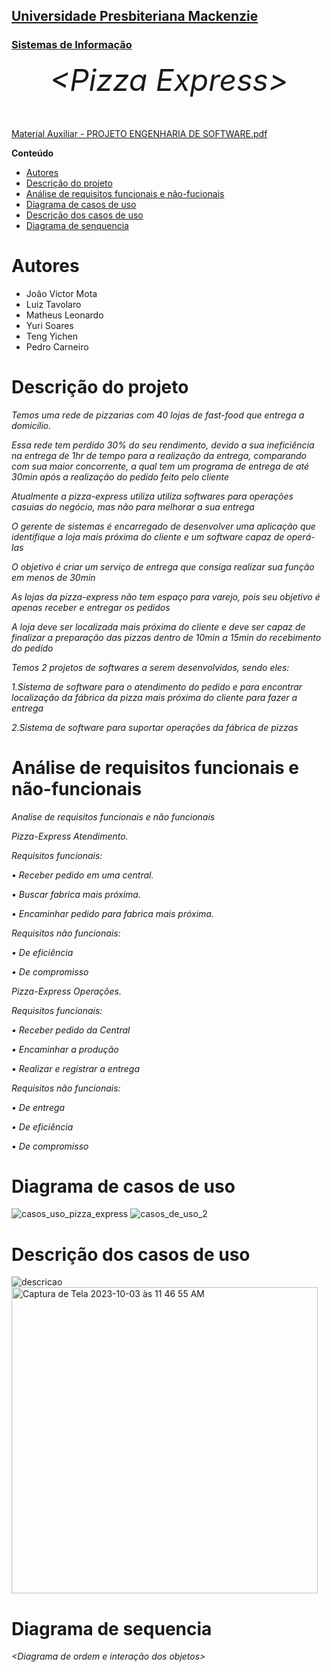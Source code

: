 <h2><a href= "https://www.mackenzie.br">Universidade Presbiteriana Mackenzie</a></h2>
<h3><a href= "https://www.mackenzie.br/graduacao/sao-paulo-higienopolis/sistemas-de-informacao">Sistemas de Informação</a></h3>


<font size="+12"><center>
*&lt;Pizza Express&gt;*
</center></font>

[Material Auxiliar - PROJETO ENGENHARIA DE SOFTWARE.pdf](https://github.com/luizTavolaro/pizza-express/files/12796587/Material.Auxiliar.-.PROJETO.ENGENHARIA.DE.SOFTWARE.pdf)

**Conteúdo**

- [Autores](#nome-alunos)
- [Descrição do projeto](#introdução-do-projeto)
- [Análise de requisitos funcionais e não-fucionais](#descrição-dos-requisitos)
- [Diagrama de casos de uso](#diagrama-de-comportamento-atores)
- [Descrição dos casos de uso](#descrição-das-funcões)
- [Diagrama de senquencia](#diagrama-de-ordem-interações)

# Autores

* João Victor Mota
* Luiz Tavolaro
* Matheus Leonardo
* Yuri Soares
* Teng Yichen
* Pedro Carneiro

# Descrição do projeto
*Temos uma rede de pizzarias com 40 lojas de fast-food que entrega a domicílio.*

*Essa rede tem perdido 30% do seu rendimento, devido a sua ineficiência na entrega de 1hr de tempo para a realização da entrega, comparando com sua maior concorrente, a qual tem um programa de entrega de até 30min após a realização do pedido feito pelo cliente*

*Atualmente a pizza-express utiliza utiliza softwares para operações casuias do negócio, mas não para melhorar a sua entrega*

*O gerente de sistemas é encarregado de desenvolver uma aplicação que identifique a loja mais próxima do cliente e um software capaz de operá-las*

*O objetivo é criar um serviço de entrega que consiga realizar sua função em menos de 30min*

*As lojas da pizza-express não tem espaço para varejo, pois seu objetivo é apenas receber e entregar os pedidos*

*A loja deve ser localizada mais próxima do cliente e deve ser capaz de finalizar a preparação das pizzas dentro de 10min a 15min do recebimento do pedido*

*Temos 2 projetos de softwares a serem desenvolvidos, sendo eles:*

*1.Sistema de software para o atendimento do pedido e para encontrar localização da fábrica da pizza mais próxima do cliente para fazer a entrega*

*2.Sistema de software para suportar operações da fábrica de pizzas*

# Análise de requisitos funcionais e não-funcionais

*Analise de requisitos funcionais e não funcionais* 

*Pizza-Express Atendimento.* 

*Requisitos funcionais:* 

*•	Receber pedido em uma central.* 

*•	Buscar fabrica mais próxima.* 

*•	Encaminhar pedido para fabrica mais próxima.* 

*Requisitos não funcionais:* 

*•	De eficiência* 

*•	De compromisso* 

*Pizza-Express Operações.* 

*Requisitos funcionais:* 

*•	Receber pedido da Central* 

*•	Encaminhar a produção* 

*•	Realizar e registrar a entrega* 

*Requisitos não funcionais:* 

*•	De entrega* 

*•	De eficiência* 

*•	De compromisso* 

# Diagrama de casos de uso

![casos_uso_pizza_express](https://github.com/luizTavolaro/pizza-express/assets/120058711/b475e803-b412-4631-84c5-37fe656707f8) 
![casos_de_uso_2](https://github.com/luizTavolaro/pizza-express/assets/120058711/aa5bac34-c113-430f-9166-e6db3687f0f8)

# Descrição dos casos de uso
![descricao](https://github.com/luizTavolaro/pizza-express/assets/120058711/b845b848-0c90-4317-8e3f-32fff8af6500)
<img width="490" alt="Captura de Tela 2023-10-03 às 11 46 55 AM" src="https://github.com/luizTavolaro/pizza-express/assets/120058711/45c2d09f-90f7-4d56-9994-36b01b7707fc">


# Diagrama de sequencia

*&lt;Diagrama de ordem e interação dos objetos&gt;*
